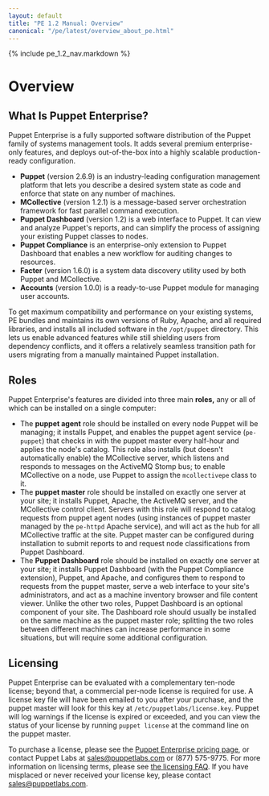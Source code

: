 ```yaml
---
layout: default
title: "PE 1.2 Manual: Overview"
canonical: "/pe/latest/overview_about_pe.html"
---
```


{% include pe_1.2_nav.markdown %}

Overview
=====

What Is Puppet Enterprise?
-----

Puppet Enterprise is a fully supported software distribution of the Puppet family of systems management tools. It adds several premium enterprise-only features, and deploys out-of-the-box into a highly scalable production-ready configuration.

- **Puppet** (version 2.6.9) is an industry-leading configuration management platform that lets you describe a desired system state as code and enforce that state on any number of machines.
- **MCollective** (version 1.2.1) is a message-based server orchestration framework for fast parallel command execution.
- **Puppet Dashboard** (version 1.2) is a web interface to Puppet. It can view and analyze Puppet's reports, and can simplify the process of assigning your existing Puppet classes to nodes.
- **Puppet Compliance** is an enterprise-only extension to Puppet Dashboard that enables a new workflow for auditing changes to resources.
- **Facter** (version 1.6.0) is a system data discovery utility used by both Puppet and MCollective.
- **Accounts** (version 1.0.0) is a ready-to-use Puppet module for managing user accounts.

To get maximum compatibility and performance on your existing systems, PE bundles and maintains its own versions of Ruby, Apache, and all required libraries, and installs all included software in the `/opt/puppet` directory. This lets us enable advanced features while still shielding users from dependency conflicts, and it offers a relatively seamless transition path for users migrating from a manually maintained Puppet installation.

Roles
-----

Puppet Enterprise's features are divided into three main **roles,** any or all of which can be installed on a single computer:

- The **puppet agent** role should be installed on every node Puppet will be managing; it installs Puppet, and enables the puppet agent service (`pe-puppet`) that checks in with the puppet master every half-hour and applies the node's catalog. This role also installs (but doesn't automatically enable) the MCollective server, which listens and responds to messages on the ActiveMQ Stomp bus; to enable MCollective on a node, use Puppet to assign the `mcollectivepe` class to it.
- The **puppet master** role should be installed on exactly one server at your site; it installs Puppet, Apache, the ActiveMQ server, and the MCollective control client. Servers with this role will respond to catalog requests from puppet agent nodes (using instances of puppet master managed by the `pe-httpd` Apache service), and will act as the hub for all MCollective traffic at the site. Puppet master can be configured during installation to submit reports to and request node classifications from Puppet Dashboard.
- The **Puppet Dashboard** role should be installed on exactly one server at your site; it installs Puppet Dashboard (with the Puppet Compliance extension), Puppet, and Apache, and configures them to respond to requests from the puppet master, serve a web interface to your site's administrators, and act as a machine inventory browser and file content viewer. Unlike the other two roles, Puppet Dashboard is an optional component of your site. The Dashboard role should usually be installed on the same machine as the puppet master role; splitting the two roles between different machines can increase performance in some situations, but will require some additional configuration.




Licensing
------

Puppet Enterprise can be evaluated with a complementary ten-node license; beyond that, a commercial per-node license is required for use. A license key file will have been emailed to you after your purchase, and the puppet master  will look for this key at `/etc/puppetlabs/license.key`. Puppet will log warnings if the license is expired or exceeded, and you can view the status of your license by running `puppet license` at the command line on the puppet master.

To purchase a license, please see the [Puppet Enterprise pricing page](http://www.puppetlabs.com/puppet/how-to-buy/), or contact Puppet Labs at <sales@puppetlabs.com> or (877) 575-9775. For more information on licensing terms, please see [the licensing FAQ](http://www.puppetlabs.com/licensing-faq/). If you have misplaced or never received your license key, please contact <sales@puppetlabs.com>.

